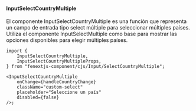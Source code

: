 #### InputSelectCountryMultiple

El componente InputSelectCountryMultiple es una función que representa un campo de entrada tipo select múltiple para seleccionar múltiples países. Utiliza el componente InputSelectMultiple como base para mostrar las opciones disponibles para elegir múltiples países.

```tsx
import {
    InputSelectCountryMultiple,
    InputSelectCountryMultipleProps,
} from "fenextjs-component/cjs/Input/SelectCountryMultiple";

<InputSelectCountryMultiple
    onChange={handleCountryChange}
    className="custom-select"
    placeholder="Seleccione un país"
    disabled={false}
/>;
```
